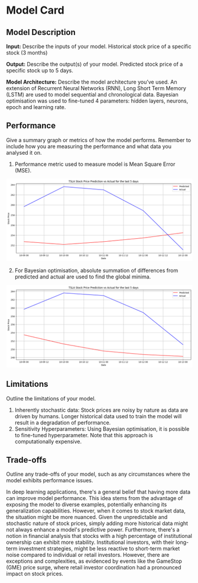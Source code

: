 # Model Card

## Model Description

**Input:** Describe the inputs of your model. Historical stock price of a specific stock (3 months)

**Output:** Describe the output(s) of your model. Predicted stock price of a specific stock up to 5 days.

**Model Architecture:** Describe the model architecture you’ve used. An extension of Recurrent Neural Networks (RNN), Long Short Term Memory (LSTM) are used to model sequential and chronological data. Bayesian optimisation was used to fine-tuned 4 parameters: hidden layers, neurons, epoch and learning rate.

## Performance

Give a summary graph or metrics of how the model performs. Remember to include how you are measuring the performance and what data you analysed it on. 

1. Performance metric used to measure model is Mean Square Error (MSE). 

![initial test performance](images/90days_initial_pytorch.png)

2. For Bayesian optimisation, absolute summation of differences from predicted and actual are used to find the global minima. 

![best trend pytorch](images/90days_best_trend_pytorch.png)

## Limitations

Outline the limitations of your model.
1.	Inherently stochastic data: Stock prices are noisy by nature as data are driven by humans. Longer historical data used to train the model will result in a degradation of performance.
2.	Sensitivity Hyperparameters: Using Bayesian optimisation, it is possible to fine-tuned hyperparameter. Note that this approach is computationally expensive.


## Trade-offs

Outline any trade-offs of your model, such as any circumstances where the model exhibits performance issues. 

In deep learning applications, there's a general belief that having more data can improve model performance. This idea stems from the advantage of exposing the model to diverse examples, potentially enhancing its generalization capabilities. However, when it comes to stock market data, the situation might be more nuanced. Given the unpredictable and stochastic nature of stock prices, simply adding more historical data might not always enhance a model's predictive power. 
Furthermore, there's a notion in financial analysis that stocks with a high percentage of institutional ownership can exhibit more stability. Institutional investors, with their long-term investment strategies, might be less reactive to short-term market noise compared to individual or retail investors. However, there are exceptions and complexities, as evidenced by events like the GameStop (GME) price surge, where retail investor coordination had a pronounced impact on stock prices. 
